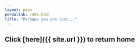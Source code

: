```yaml
---
layout: page
permalink: /404.html
title: "Perhaps you are lost..."
---
```


## Click [here]({{ site.url }}) to return home
